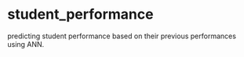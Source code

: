 # student_performance

predicting student performance based on their previous performances using ANN.
